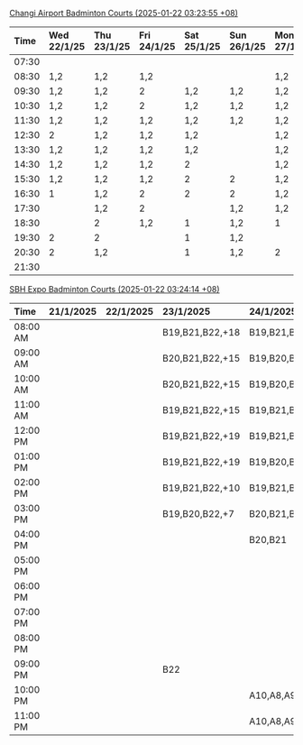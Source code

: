 [Changi Airport Badminton Courts (2025-01-22 03:23:55 +08)](https://www.carc.org.sg/FacilityBooking.aspx)

| Time   | Wed 22/1/25   | Thu 23/1/25   | Fri 24/1/25   | Sat 25/1/25   | Sun 26/1/25   | Mon 27/1/25   | Tue 28/1/25   |
|:-------|:--------------|:--------------|:--------------|:--------------|:--------------|:--------------|:--------------|
| 07:30  |               |               |               |               |               |               |               |
| 08:30  | 1,2           | 1,2           | 1,2           |               |               | 1,2           | 1,2           |
| 09:30  | 1,2           | 1,2           | 2             | 1,2           | 1,2           | 1,2           | 1,2           |
| 10:30  | 1,2           | 1,2           | 2             | 1,2           | 1,2           | 1,2           | 1,2           |
| 11:30  | 1,2           | 1,2           | 1,2           | 1,2           | 1,2           | 1,2           | 1,2           |
| 12:30  | 2             | 1,2           | 1,2           | 1,2           |               | 1,2           | 1             |
| 13:30  | 1,2           | 1,2           | 1,2           | 1,2           |               | 1,2           |               |
| 14:30  | 1,2           | 1,2           | 1,2           | 2             |               | 1,2           |               |
| 15:30  | 1,2           | 1,2           | 1,2           | 2             | 2             | 1,2           |               |
| 16:30  | 1             | 1,2           | 2             | 2             | 2             | 1,2           |               |
| 17:30  |               | 1,2           | 2             |               | 1,2           | 1,2           |               |
| 18:30  |               | 2             | 1,2           | 1             | 1,2           | 1             |               |
| 19:30  | 2             | 2             |               | 1             | 1,2           |               |               |
| 20:30  | 2             | 1,2           |               | 1             | 1,2           | 2             |               |
| 21:30  |               |               |               |               |               |               |               |

[SBH Expo Badminton Courts (2025-01-22 03:24:14 +08)](https://singaporebadmintonhall.getomnify.com/widgets/O3MRKGBH359GA55KHMG1RD)

| Time     | 21/1/2025   | 22/1/2025   | 23/1/2025       | 24/1/2025       | 25/1/2025       | 26/1/2025       | 27/1/2025       |
|:---------|:------------|:------------|:----------------|:----------------|:----------------|:----------------|:----------------|
| 08:00 AM |             |             | B19,B21,B22,+18 | B19,B21,B22,+19 | B19,B21,B22,+12 | B16,B20,B21,+4  | B20,B21,B22,+9  |
| 09:00 AM |             |             | B20,B21,B22,+15 | B19,B20,B21,+17 | B19,B21,B22,+12 |                 | A6              |
| 10:00 AM |             |             | B20,B21,B22,+15 | B19,B20,B21,+17 | B19,B20,B21,+15 |                 |                 |
| 11:00 AM |             |             | B19,B21,B22,+15 | B19,B21,B22,+17 | B19,B20,B21,+16 | A4              |                 |
| 12:00 PM |             |             | B19,B21,B22,+19 | B19,B21,B22,+13 | B19,B21,B22,+18 | A4              | A5              |
| 01:00 PM |             |             | B19,B21,B22,+19 | B19,B20,B21,+14 | B19,B21,B22,+18 |                 | A9,B19,B22,+2   |
| 02:00 PM |             |             | B19,B21,B22,+10 | B19,B21,B22,+15 | B20,B21,B22,+12 | A8,A9,B22       | B11,B13,B14     |
| 03:00 PM |             |             | B19,B20,B22,+7  | B20,B21,B22,+11 | B16,B17         |                 |                 |
| 04:00 PM |             |             |                 | B20,B21         |                 |                 |                 |
| 05:00 PM |             |             |                 |                 | B13             |                 |                 |
| 06:00 PM |             |             |                 |                 |                 |                 | A7,A8,A9,+3     |
| 07:00 PM |             |             |                 |                 |                 |                 | A10,A9,B14,+6   |
| 08:00 PM |             |             |                 |                 |                 | A7,B13          | B19,B21,B22,+13 |
| 09:00 PM |             |             | B22             |                 |                 | A9,B15,B16,+3   | B19,B21,B22,+16 |
| 10:00 PM |             |             |                 | A10,A8,A9,+4    | A1,A10,B22      | B20,B21,B22,+17 | A10,A8,A9,+7    |
| 11:00 PM |             |             |                 | A10,A8,A9,+4    | B19,B20,B22,+9  | B20,B21,B22,+19 | A10,A8,A9,+7    |
